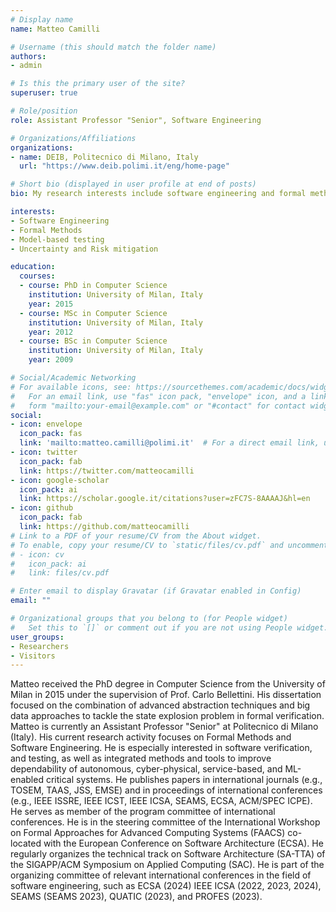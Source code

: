 ```yaml
---
# Display name
name: Matteo Camilli

# Username (this should match the folder name)
authors:
- admin

# Is this the primary user of the site?
superuser: true

# Role/position
role: Assistant Professor "Senior", Software Engineering

# Organizations/Affiliations
organizations:
- name: DEIB, Politecnico di Milano, Italy
  url: "https://www.deib.polimi.it/eng/home-page"

# Short bio (displayed in user profile at end of posts)
bio: My research interests include software engineering and formal methods.

interests:
- Software Engineering
- Formal Methods
- Model-based testing
- Uncertainty and Risk mitigation

education:
  courses:
  - course: PhD in Computer Science
    institution: University of Milan, Italy
    year: 2015
  - course: MSc in Computer Science
    institution: University of Milan, Italy
    year: 2012
  - course: BSc in Computer Science
    institution: University of Milan, Italy
    year: 2009

# Social/Academic Networking
# For available icons, see: https://sourcethemes.com/academic/docs/widgets/#icons
#   For an email link, use "fas" icon pack, "envelope" icon, and a link in the
#   form "mailto:your-email@example.com" or "#contact" for contact widget.
social:
- icon: envelope
  icon_pack: fas
  link: 'mailto:matteo.camilli@polimi.it'  # For a direct email link, use "mailto:test@example.org".
- icon: twitter
  icon_pack: fab
  link: https://twitter.com/matteocamilli
- icon: google-scholar
  icon_pack: ai
  link: https://scholar.google.it/citations?user=zFC7S-8AAAAJ&hl=en
- icon: github
  icon_pack: fab
  link: https://github.com/matteocamilli
# Link to a PDF of your resume/CV from the About widget.
# To enable, copy your resume/CV to `static/files/cv.pdf` and uncomment the lines below.  
# - icon: cv
#   icon_pack: ai
#   link: files/cv.pdf

# Enter email to display Gravatar (if Gravatar enabled in Config)
email: ""

# Organizational groups that you belong to (for People widget)
#   Set this to `[]` or comment out if you are not using People widget.  
user_groups:
- Researchers
- Visitors
---
```


Matteo received the PhD degree in Computer Science from the University of Milan in 2015 under the supervision of Prof. Carlo Bellettini. His dissertation focused on the combination of advanced abstraction techniques and big data approaches to tackle the state explosion problem in formal verification.
Matteo is currently an Assistant Professor "Senior" at Politecnico di Milano (Italy). His current research activity focuses on Formal Methods and Software Engineering.
He is especially interested in software verification, and testing, as well as integrated methods and tools to improve dependability of autonomous, cyber-physical, service-based, and ML-enabled critical systems. He publishes papers in international journals (e.g., TOSEM, TAAS, JSS, EMSE) and in proceedings of international conferences (e.g., IEEE ISSRE, IEEE ICST, IEEE ICSA, SEAMS, ECSA, ACM/SPEC ICPE). He serves as member of the program committee of international conferences. He is in the steering committee of the International Workshop on Formal Approaches for Advanced Computing Systems (FAACS) co-located with the European Conference on Software Architecture (ECSA). He regularly organizes the technical track on Software Architecture (SA-TTA) of the SIGAPP/ACM Symposium on Applied Computing (SAC). He is part of the organizing committee of relevant international conferences in the field of software engineering, such as ECSA (2024) IEEE ICSA (2022, 2023, 2024), SEAMS (SEAMS 2023), QUATIC (2023), and PROFES (2023).
